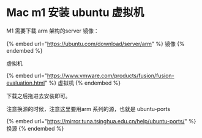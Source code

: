 # Mac m1 安装 ubuntu 虚拟机

M1 需要下载 arm 架构的server 镜像：

{% embed url="https://ubuntu.com/download/server/arm" %}
镜像
{% endembed %}

虚拟机

{% embed url="https://www.vmware.com/products/fusion/fusion-evaluation.html" %}
虚拟机
{% endembed %}

下载之后拖进去安装即可。

注意换源的时候，注意这里要用arm 系列的源，也就是 ubuntu-ports

{% embed url="https://mirror.tuna.tsinghua.edu.cn/help/ubuntu-ports/" %}
换源
{% endembed %}

